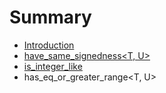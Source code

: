 # Summary

* [Introduction](README.md)
* [have_same_signedness<T, U>](docs/have_same_signedness.md)
* [is_integer_like<T>](docs/is_integer_like.md)
* has_eq_or_greater_range<T, U>

